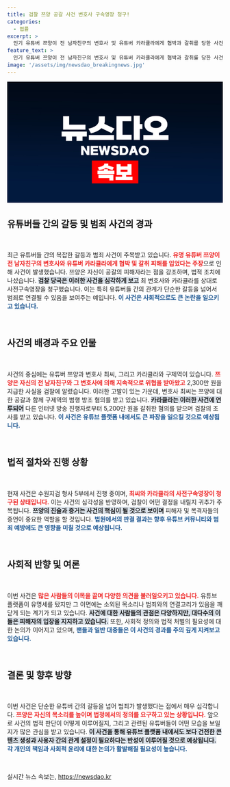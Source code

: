 ```yaml
---
title: 검찰 쯔양 공갈 사건 변호사 구속영장 청구!
categories:
  - 법률
excerpt: >
  인기 유튜버 쯔양이 전 남자친구의 변호사 및 유튜버 카라큘라에게 협박과 갈취를 당한 사건이 드러났습니다. 수사기관의 구속영장 청구로 긴급 상황에 처한 이들의 이야기, 클릭해 확인하세요!
feature_text: >
  인기 유튜버 쯔양이 전 남자친구의 변호사 및 유튜버 카라큘라에게 협박과 갈취를 당한 사건이 드러났습니다. 수사기관의 구속영장 청구로 긴급 상황에 처한 이들의 이야기, 클릭해 확인하세요!
image: '/assets/img/newsdao_breakingnews.jpg'
---
```


<p><img src="/assets/img/newsdao_breakingnews.jpg" alt="pcversion 속보" /></p>

<h2 data-ke-size="size26">유튜버들 간의 갈등 및 범죄 사건의 경과</h2>

<p data-ke-size="size16">&nbsp;</p>

<p>최근 유튜버들 간의 복잡한 갈등과 범죄 사건이 주목받고 있습니다. <b><span style="color: #ee2323;">유명 유튜버 쯔양이 전 남자친구의 변호사와 유튜버 카라큘라에게 협박 및 갈취 피해를 입었다는 주장</span></b>으로 인해 사건이 발생했습니다. 쯔양은 자신이 공갈의 피해자라는 점을 강조하며, 법적 조치에 나섰습니다. <b><span style="background-color: #21538527;">검찰 당국은 이러한 사건을 심각하게 보고</span></b> 최 변호사와 카라큘라를 상대로 사전구속영장을 청구했습니다. 이는 특히 유튜버들 간의 관계가 단순한 갈등을 넘어서 범죄로 연결될 수 있음을 보여주는 예입니다. <b><span style="color: #1a5490;">이 사건은 사회적으로도 큰 논란을 일으키고 있습니다.</span></b></p>

<p data-ke-size="size16">&nbsp;</p>

<h2 data-ke-size="size26">사건의 배경과 주요 인물</h2>

<p data-ke-size="size16">&nbsp;</p>

<p>사건의 중심에는 유튜버 쯔양과 변호사 최씨, 그리고 카라큘라와 구제역이 있습니다. <b><span style="color: #ee2323;">쯔양은 자신의 전 남자친구와 그 변호사에 의해 지속적으로 위협을 받아왔고</span></b> 2,300만 원을 지급한 사실을 검찰에 알렸습니다. 이러한 고발이 있는 가운데, 변호사 최씨는 쯔양에 대한 공갈과 함께 구제역의 범행 방조 혐의를 받고 있습니다. <b><span style="background-color: #21538527;">카라큘라는 이러한 사건에 연루되어</span></b> 다른 인터넷 방송 진행자로부터 5,200만 원을 갈취한 혐의를 받으며 검찰의 조사를 받고 있습니다. <b><span style="color: #1a5490;">이 사건은 유튜브 플랫폼 내에서도 큰 파장을 일으킬 것으로 예상됩니다.</span></b></p>

<p data-ke-size="size16">&nbsp;</p>

<h2 data-ke-size="size26">법적 절차와 진행 상황</h2>

<p data-ke-size="size16">&nbsp;</p>

<p>현재 사건은 수원지검 형사 5부에서 진행 중이며, <b><span style="color: #ee2323;">최씨와 카라큘라의 사전구속영장이 청구된 상태입니다.</span></b> 이는 사건의 심각성을 반영하며, 검찰이 어떤 결정을 내릴지 귀추가 주목됩니다. <b><span style="background-color: #21538527;">쯔양의 진술과 증거는 사건의 핵심이 될 것으로 보이며</span></b> 피해자 및 목격자들의 증언이 중요한 역할을 할 것입니다. <b><span style="color: #1a5490;">법원에서의 판결 결과는 향후 유튜브 커뮤니티와 범죄 예방에도 큰 영향을 미칠 것으로 예상됩니다.</span></b></p>

<p data-ke-size="size16">&nbsp;</p>

<h2 data-ke-size="size26">사회적 반향 및 여론</h2>

<p data-ke-size="size16">&nbsp;</p>

<p>이번 사건은 <b><span style="color: #ee2323;">많은 사람들의 이목을 끌며 다양한 의견을 불러일으키고 있습니다.</span></b> 유튜브 플랫폼이 유명세를 탔지만 그 이면에는 소외된 목소리나 범죄와의 연결고리가 있음을 깨닫게 되는 계기가 되고 있습니다. <b><span style="background-color: #21538527;">사건에 대한 사람들의 관점은 다양하지만, 대다수의 이들은 피해자의 입장을 지지하고 있습니다.</span></b> 또한, 사회적 정의와 법적 처벌의 필요성에 대한 논의가 이어지고 있으며, <b><span style="color: #1a5490;">팬들과 일반 대중들은 이 사건의 경과를 주의 깊게 지켜보고 있습니다.</span></b></p>

<p data-ke-size="size16">&nbsp;</p>

<h2 data-ke-size="size26">결론 및 향후 방향</h2>

<p data-ke-size="size16">&nbsp;</p>

<p>이번 사건은 단순한 유튜버 간의 갈등을 넘어 범죄가 발생했다는 점에서 매우 심각합니다. <b><span style="color: #ee2323;">쯔양은 자신의 목소리를 높이며 법정에서의 정의를 요구하고 있는 상황입니다.</span></b> 앞으로 사건의 법적 판단이 어떻게 이루어질지, 그리고 관련된 유튜버들이 어떤 모습을 보일지가 많은 관심을 받고 있습니다. <b><span style="background-color: #21538527;">이 사건을 통해 유튜브 플랫폼 내에서도 보다 건전한 콘텐츠 생성과 사용자 간의 관계 설정이 필요하다는 반성이 이루어질 것으로 예상됩니다.</span></b> <b><span style="color: #1a5490;">각 개인의 책임과 사회적 윤리에 대한 논의가 활발해질 필요성이 높습니다.</span></b></p>

<p data-ke-size="size16">&nbsp;</p>
실시간 뉴스 속보는, <a href="https://newsdao.kr" rel="dofollow">https://newsdao.kr</a>


